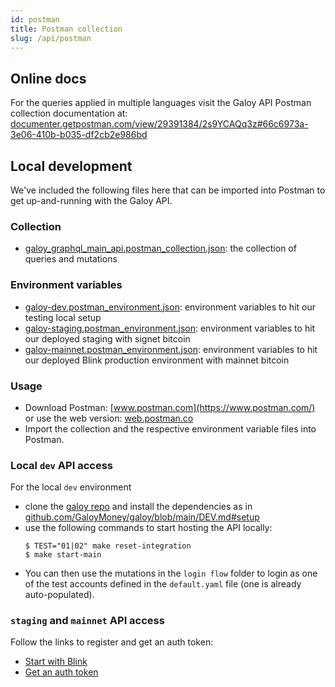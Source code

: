 ```yaml
---
id: postman
title: Postman collection
slug: /api/postman
---
```

## Online docs
For the queries applied in multiple languages visit the Galoy API Postman collection documentation at:
[documenter.getpostman.com/view/29391384/2s9YCAQq3z#66c6973a-3e06-410b-b035-df2cb2e986bd](https://documenter.getpostman.com/view/29391384/2s9YCAQq3z#66c6973a-3e06-410b-b035-df2cb2e986bd)

## Local development

We've included the following files here that can be imported into Postman to get up-and-running with the Galoy API.

### Collection

* [galoy_graphql_main_api.postman_collection.json](https://dev.galoy.io/galoy_graphql_main_api.postman_collection.json): the collection of queries and mutations

### Environment variables

* [galoy-dev.postman_environment.json](https://dev.galoy.io/galoy-dev.postman_environment.json): environment variables to hit our testing local setup
* [galoy-staging.postman_environment.json](https://dev.galoy.io/galoy-staging.postman_environment.json): environment variables to hit our deployed staging with signet bitcoin
* [galoy-mainnet.postman_environment.json](https://dev.galoy.io/galoy-mainnet.postman_environment.json): environment variables to hit our deployed Blink production environment with mainnet bitcoin

### Usage

* Download Postman: [www.postman.com](https://www.postman.com/) or use the web version: [web.postman.co](https://web.postman.co/)
* Import the collection and the respective environment variable files into Postman.

### Local `dev` API access
For the local `dev` environment
* clone the [galoy repo](https://github.com/GaloyMoney/galoy) and install the dependencies as in [github.com/GaloyMoney/galoy/blob/main/DEV.md#setup](https://github.com/GaloyMoney/galoy/blob/main/DEV.md#setup)
* use the following commands to start hosting the API locally:
  ```
  $ TEST="01|02" make reset-integration
  $ make start-main
  ```
* You can then use the mutations in the `login flow` folder to login as one of the test accounts defined in the `default.yaml` file (one is already auto-populated).

### `staging` and `mainnet` API access

Follow the links to register and get an auth token:
* [Start with Blink](/api)
* [Get an auth token](/api/auth)
